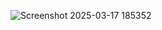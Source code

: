 ![Screenshot 2025-03-17 185352](https://github.com/user-attachments/assets/8e140785-b4c5-4ad9-b977-4b45f0ce1c58)
